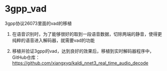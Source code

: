 # 3gpp_vad
3gpp协议26073里面的vad的移植

1. 在语音识别时，为了能够很好的取到一段语音数据，切除两端的静音，使得更纯粹的语音进入解码器，就需要vad的功能

2. 移植并验证3gpp的vad，达到良好的效果后，移植到实时解码器程序中，GitHub仓库：https://github.com/xiangxyq/kaldi_nnet3_real_time_audio_decode
